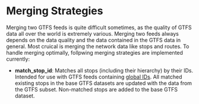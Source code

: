 # Merging Strategies
Merging two GTFS feeds is quite difficult sometimes, as the quality of GTFS data all over the world is extremely various. Merging two feeds always depends on the data quality and the data contained in the GTFS data in general. Most cruical is merging the network data like stops and routes. To handle merging optimally, follpwing merging strategies are implemented currently:

- **match_stop_id**: Matches all stops (including their hierarchy) by their IDs. Intended for use with GTFS feeds containing [global IDs](https://knowhow.vdv.de/documents/432/). All matched existing stops in the base GTFS datasets are updated with the data from the GTFS subset. Non-matched stops are added to the base GTFS dataset.
